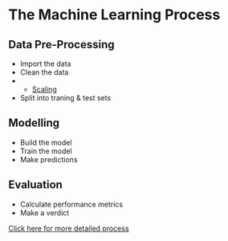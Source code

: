 <h1> The Machine Learning Process </h1>

<h2> Data Pre-Processing </h2>

* Import the data
* Clean the data
* - [Scaling](/parts/data_preprocessing/feature_scaling.md)
* Split into traning & test sets

<h2> Modelling </h2>

* Build the model
* Train the model
* Make predictions

<h2> Evaluation </h2>

* Calculate performance metrics
* Make a verdict

[Click here for more detailed process](parts/data_preprocessing/detailed_machine_learning_process.md)